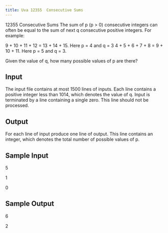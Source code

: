 ```yaml
---
title: Uva 12355  Consecutive Sums
---
```


12355 Consecutive Sums
The sum of p (p > 0) consecutive integers can often be equal to the sum of next q consecutive positive
integers. For example:

9 + 10 + 11 + 12 = 13 + 14 + 15. Here p = 4 and q = 3
4 + 5 + 6 + 7 + 8 = 9 + 10 + 11. Here p = 5 and q = 3.

Given the value of q, how many possible values of p are there?

## Input
The input file contains at most 1500 lines of inputs. Each line contains a positive integer less than 1014,
which denotes the value of q. Input is terminated by a line containing a single zero. This line should
not be processed.

## Output
For each line of input produce one line of output. This line contains an integer, which denotes the total
number of possible values of p.

## Sample Input
<p>5</p><p>1</p><p>0</p><p></p>

## Sample Output
<p>6</p><p>2</p>
